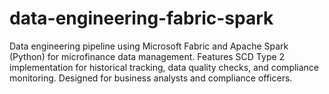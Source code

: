 # data-engineering-fabric-spark
Data engineering pipeline using Microsoft Fabric and Apache Spark (Python) for microfinance data management. Features SCD Type 2 implementation for historical tracking, data quality checks, and compliance monitoring. Designed for business analysts and compliance officers.
